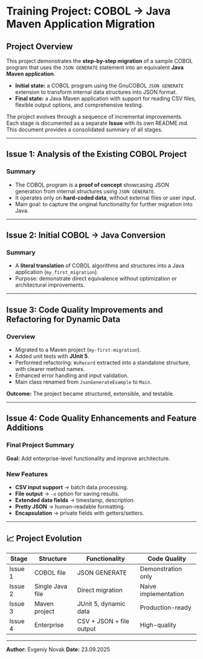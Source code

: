 # Training Project: COBOL → Java Maven Application Migration

## Project Overview
This project demonstrates the **step-by-step migration** of a sample COBOL program that uses the `JSON GENERATE` statement into an equivalent **Java Maven application**.  

- **Initial state:** a COBOL program using the GnuCOBOL `JSON GENERATE` extension to transform internal data structures into JSON format.  
- **Final state:** a Java Maven application with support for reading CSV files, flexible output options, and comprehensive testing.  

The project evolves through a sequence of incremental improvements.  
Each stage is documented as a separate **Issue** with its own README.md.  
This document provides a consolidated summary of all stages.

---

## Issue 1: Analysis of the Existing COBOL Project

### Summary
- The COBOL program is a **proof of concept** showcasing JSON generation from internal structures using `JSON GENERATE`.  
- It operates only on **hard-coded data**, without external files or user input.  
- Main goal: to capture the original functionality for further migration into Java.

---

## Issue 2: Initial COBOL → Java Conversion

### Summary
- A **literal translation** of COBOL algorithms and structures into a Java application (`my_first_migration`).  
- Purpose: demonstrate direct equivalence without optimization or architectural improvements.

---

## Issue 3: Code Quality Improvements and Refactoring for Dynamic Data

### Overview
- Migrated to a Maven project (`my-first-migration`).  
- Added unit tests with **JUnit 5**.  
- Performed refactoring: `WsRecord` extracted into a standalone structure, with clearer method names.  
- Enhanced error handling and input validation.  
- Main class renamed from `JsonGenerateExample` to `Main`.

**Outcome:** The project became structured, extensible, and testable.

---

## Issue 4: Code Quality Enhancements and Feature Additions

### Final Project Summary
**Goal:** Add enterprise-level functionality and improve architecture.

### New Features
- **CSV input support** → batch data processing.  
- **File output** → `-o` option for saving results.  
- **Extended data fields** → timestamp, description.  
- **Pretty JSON** → human-readable formatting.  
- **Encapsulation** → private fields with getters/setters.  

---

## 📈 Project Evolution

| Stage   | Structure      | Functionality              | Code Quality       |
|---------|----------------|----------------------------|--------------------|
| Issue 1 | COBOL file     | JSON GENERATE              | Demonstration only |
| Issue 2 | Single Java file | Direct migration         | Naive implementation |
| Issue 3 | Maven project  | JUnit 5, dynamic data      | Production-ready   |
| Issue 4 | Enterprise     | CSV + JSON + file output   | High-quality       |

---

**Author:** Evgeniy Novak
**Date:** 23.09.2025  
